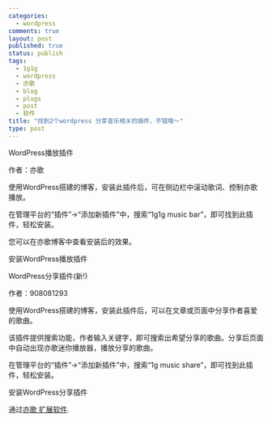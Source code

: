 ```yaml
--- 
categories: 
  - wordpress
comments: true
layout: post
published: true
status: publish
tags: 
  - 1g1g
  - wordpress
  - 亦歌
  - blog
  - plugs
  - post
  - 软件
title: "找到2个wordpress 分享音乐相关的插件，不错哦～"
type: post
---
```

WordPress播放插件

作者：亦歌

使用WordPress搭建的博客，安装此插件后，可在侧边栏中滚动歌词、控制亦歌播放。

在管理平台的“插件”->“添加新插件”中，搜索“1g1g music bar”，即可找到此插件，轻松安装。

您可以在亦歌博客中查看安装后的效果。

安装WordPress播放插件

WordPress分享插件(新!)

作者：908081293

使用WordPress搭建的博客，安装此插件后，可以在文章或页面中分享作者喜爱的歌曲。

该插件提供搜索功能，作者输入关键字，即可搜索出希望分享的歌曲。分享后页面中自动出现亦歌迷你播放器，播放分享的歌曲。

在管理平台的“插件”->“添加新插件”中，搜索“1g music share”，即可找到此插件，轻松安装。

安装WordPress分享插件

通过<a href="http://www.1g1g.com/extensions.html">亦歌 扩展软件</a>.

